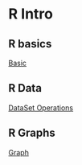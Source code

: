 # R Intro

## R basics
[Basic](https://extremecode.github.io/ML/stat/Inferential)

## R Data 
[DataSet Operations](https://extremecode.github.io/ML/stat/Inferential)

## R Graphs
[Graph ](https://extremecode.github.io/ML/stat/Inferential)
